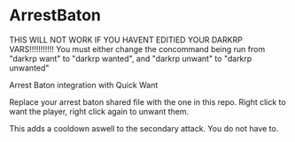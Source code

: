 # ArrestBaton

THIS WILL NOT WORK IF YOU HAVENT EDITIED YOUR DARKRP VARS!!!!!!!!!!!
You must either change the concommand being run from "darkrp want" to "darkrp wanted", and "darkrp unwant" to "darkrp unwanted"

Arrest Baton integration with Quick Want

Replace your arrest baton shared file with the one in this repo.
Right click to want the player, right click again to unwant them.

This adds a cooldown aswell to the secondary attack. You do not have to.

